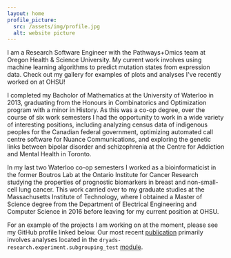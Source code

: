```yaml
---
layout: home
profile_picture:
  src: /assets/img/profile.jpg
  alt: website picture
---
```


I am a Research Software Engineer with the Pathways+Omics team at Oregon Health & Science University. My current work involves using machine learning algorithms to predict mutation states from expression data. Check out my gallery for examples of plots and analyses I've recently worked on at OHSU!

I completed my Bacholor of Mathematics at the University of Waterloo in 2013, graduating from the Honours in Combinatorics and Optimization program with a minor in History. As this was a co-op degree, over the course of six work semesters I had the opportunity to work in a wide variety of interesting positions, including analyzing census data of indigenous peoples for the Canadian federal government, optimizing automated call centre software for Nuance Communications, and exploring the genetic links between bipolar disorder and schizophrenia at the Centre for Addiction and Mental Health in Toronto.

In my last two Waterloo co-op semesters I worked as a bioinformaticist in the former Boutros Lab at the Ontario Institute for Cancer Research studying the properties of prognostic biomarkers in breast and non-small-cell lung cancer. This work carried over to my graduate studies at the Massachusetts Institute of Technology, where I obtained a Master of Science degree from the Department of Electrical Engineering and Computer Science in 2016 before leaving for my current position at OHSU.

For an example of the projects I am working on at the moment, please see my GitHub profile linked below. Our most recent [publication](https://bmcbioinformatics.biomedcentral.com/articles/10.1186/s12859-021-04147-y) primarily involves analyses located in the `dryads-research.experiment.subgrouping_test` [module](https://github.com/ohsu-comp-bio/dryads-research/tree/master/experiments/subgrouping_test).


